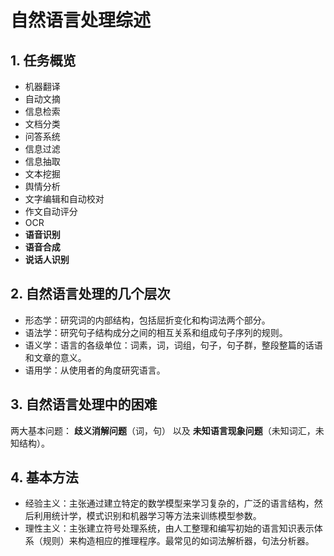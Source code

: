 # 自然语言处理综述

## 1. 任务概览

- 机器翻译
- 自动文摘
- 信息检索
- 文档分类
- 问答系统
- 信息过滤
- 信息抽取
- 文本挖掘
- 舆情分析
- 文字编辑和自动校对
- 作文自动评分
- OCR
- **语音识别**
- **语音合成**
- **说话人识别**

## 2. 自然语言处理的几个层次

- 形态学：研究词的内部结构，包括屈折变化和构词法两个部分。
- 语法学：研究句子结构成分之间的相互关系和组成句子序列的规则。
- 语义学：语言的各级单位：词素，词，词组，句子，句子群，整段整篇的话语和文章的意义。
- 语用学：从使用者的角度研究语言。

## 3. 自然语言处理中的困难

两大基本问题： **歧义消解问题**（词，句） 以及 **未知语言现象问题**（未知词汇，未知结构）。

## 4. 基本方法

- 经验主义：主张通过建立特定的数学模型来学习复杂的，广泛的语言结构，然后利用统计学，模式识别和机器学习等方法来训练模型参数。
- 理性主义：主张建立符号处理系统，由人工整理和编写初始的语言知识表示体系（规则）来构造相应的推理程序。最常见的如词法解析器，句法分析器。

